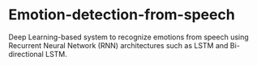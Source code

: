 # Emotion-detection-from-speech
Deep Learning-based system to recognize emotions from speech using Recurrent Neural Network (RNN) architectures such as LSTM and Bi-directional LSTM.
